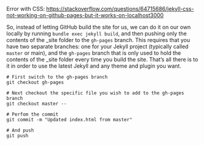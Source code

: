 Error with CSS: https://stackoverflow.com/questions/64715686/jekyll-css-not-working-on-github-pages-but-it-works-on-localhost3000

So, instead of letting GitHub build the site for us, we can do it on our own locally by running `bundle exec jekyll build`, and then pushing only the contents of the _site folder to the `gh-pages` branch. This requires that you have two separate branches: one for your Jekyll project (typically called `master` or main), and the `gh-pages` branch that is only used to hold the contents of the _site folder every time you build the site. That’s all there is to it in order to use the latest Jekyll and any theme and plugin you want.

```
# First switch to the gh-pages branch
git checkout gh-pages

# Next checkout the specific file you wish to add to the gh-pages branch
git checkout master -- 

# Perfom the commit
git commit -m "Updated index.html from master"

# And push
git push 
```